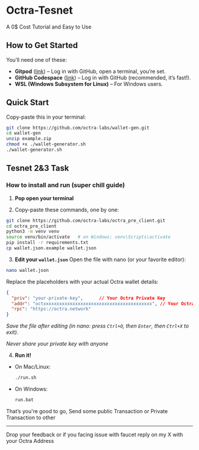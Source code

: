 # Octra-Tesnet

A 0$ Cost Tutorial and Easy to Use

## How to Get Started
You’ll need one of these:
- **Gitpod** ([link](https://www.gitpod.io/)) – Log in with GitHub, open a terminal, you’re set.
- **GitHub Codespace** ([link](https://github.com/codespaces)) – Log in with GitHub (recommended, it’s fast!).
- **WSL (Windows Subsystem for Linux)** – For Windows users.


## Quick Start
Copy-paste this in your terminal:

```bash
git clone https://github.com/octra-labs/wallet-gen.git
cd wallet-gen
unzip example.zip
chmod +x ./wallet-generator.sh
./wallet-generator.sh
```

## Tesnet 2&3 Task

### How to install and run (super chill guide)

1. **Pop open your terminal**

2. Copy-paste these commands, one by one:

```bash
git clone https://github.com/octra-labs/octra_pre_client.git
cd octra_pre_client
python3 -m venv venv
source venv/bin/activate   # on Windows: venv\Scripts\activate
pip install -r requirements.txt
cp wallet.json.example wallet.json
```

3. **Edit your `wallet.json`**
Open the file with nano (or your favorite editor):

```bash
nano wallet.json
```

Replace the placeholders with your actual Octra wallet details:

```json
{
  "priv": "your-private-key",      // Your Octra Private Key
  "addr": "octxxxxxxxxxxxxxxxxxxxxxxxxxxxxxxxxxxxxxxxxx", // Your Octra Address
  "rpc": "https://octra.network"
}
```

*Save the file after editing (in nano: press `Ctrl+O`, then `Enter`, then `Ctrl+X` to exit).*

*Never share your private key with anyone*

4. **Run it!**
- On Mac/Linux:
  ```bash
  ./run.sh
  ```
- On Windows:
  ```bash
  run.bat
  ```

That’s you're good to go, Send some public Transaction or Private Transaction to other

---

Drop your feedback or if you facing issue with faucet reply on my X with your Octra Address
